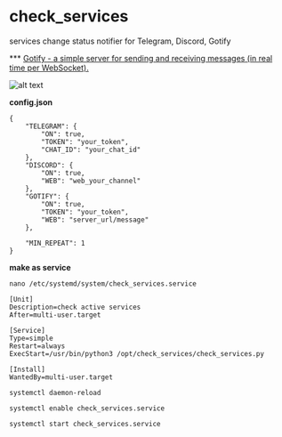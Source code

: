 # check_services
services change status notifier for Telegram, Discord, Gotify

*** [Gotify - a simple server for sending and receiving messages (in real time per WebSocket). ](https://github.com/gotify/server)

![alt text](https://github.com/Vladimi2boom/dockchek/blob/main/screen/dockcheck2.jpg?raw=true)

**config.json**
```
{
	"TELEGRAM": {
		"ON": true,
		"TOKEN": "your_token",
		"CHAT_ID": "your_chat_id"
	},
	"DISCORD": {
		"ON": true,
		"WEB": "web_your_channel"
	},
	"GOTIFY": {
		"ON": true,
		"TOKEN": "your_token",
		"WEB": "server_url/message"
	},

	"MIN_REPEAT": 1
}
```
**make as service**
```
nano /etc/systemd/system/check_services.service
```
```
[Unit]
Description=check active services
After=multi-user.target

[Service]
Type=simple
Restart=always
ExecStart=/usr/bin/python3 /opt/check_services/check_services.py

[Install]
WantedBy=multi-user.target
```
```
systemctl daemon-reload
```
```
systemctl enable check_services.service
```
```
systemctl start check_services.service
```
